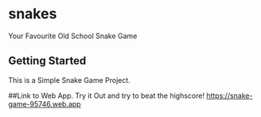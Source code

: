 # snakes

Your Favourite Old School Snake Game

## Getting Started

This is a Simple Snake Game Project.

##Link to  Web App. Try it Out and try to beat the highscore! 
https://snake-game-95746.web.app
